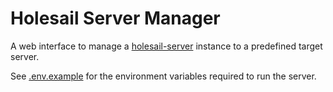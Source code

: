# Holesail Server Manager

A web interface to manage a [holesail-server](https://github.com/holesail/holesail-server) instance to a predefined target server.

See [.env.example](.env.example) for the environment variables required to run the server.
